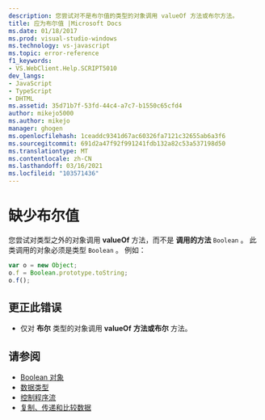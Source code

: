 ```yaml
---
description: 您尝试对不是布尔值的类型的对象调用 valueOf 方法或布尔方法。
title: 应为布尔值 |Microsoft Docs
ms.date: 01/18/2017
ms.prod: visual-studio-windows
ms.technology: vs-javascript
ms.topic: error-reference
f1_keywords:
- VS.WebClient.Help.SCRIPT5010
dev_langs:
- JavaScript
- TypeScript
- DHTML
ms.assetid: 35d71b7f-53fd-44c4-a7c7-b1550c65cfd4
author: mikejo5000
ms.author: mikejo
manager: ghogen
ms.openlocfilehash: 1ceaddc9341d67ac60326fa7121c32655ab6a3f6
ms.sourcegitcommit: 691d2a47f92f991241fdb132a82c53a537198d50
ms.translationtype: MT
ms.contentlocale: zh-CN
ms.lasthandoff: 03/16/2021
ms.locfileid: "103571436"
---
```

# <a name="boolean-expected"></a>缺少布尔值
您尝试对类型之外的对象调用 **valueOf** 方法，而不是 **调用的方法** `Boolean` 。 此类调用的对象必须是类型 `Boolean` 。 例如：

```JavaScript
var o = new Object;
o.f = Boolean.prototype.toString;
o.f();
```

## <a name="to-correct-this-error"></a>更正此错误

- 仅对 **布尔** 类型的对象调用 **valueOf** **方法或布尔** 方法。

## <a name="see-also"></a>请参阅

- [Boolean 对象](https://developer.mozilla.org/docs/Web/JavaScript/Reference/Global_Objects/Boolean)
- [数据类型](https://developer.mozilla.org/docs/Web/JavaScript/Data_structures)
- [控制程序流](https://developer.mozilla.org/docs/Web/JavaScript/Guide/Control_flow_and_error_handling)
- [复制、传递和比较数据](https://developer.mozilla.org/docs/Web/JavaScript/Guide/Functions)

